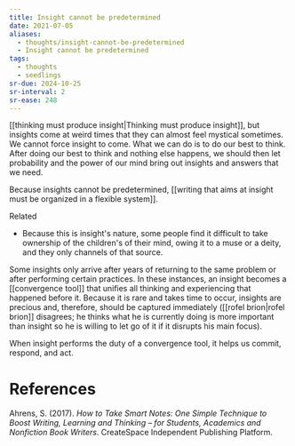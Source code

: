 ```yaml
---
title: Insight cannot be predetermined
date: 2021-07-05
aliases:
  - thoughts/insight-cannot-be-predetermined
  - Insight cannot be predetermined
tags:
  - thoughts
  - seedlings
sr-due: 2024-10-25
sr-interval: 2
sr-ease: 248
---
```

[[thinking must produce insight|Thinking must produce insight]], but insights come at weird times that they can almost feel mystical sometimes. We cannot force insight to come. What we can do is to do our best to think. After doing our best to think and nothing else happens, we should then let probability and the power of our mind bring out insights and answers that we need.

Because insights cannot be predetermined, [[writing that aims at insight must be organized in a flexible system]].

Related
- Because this is insight's nature, some people find it difficult to take ownership of the children's of their mind, owing it to a muse or a deity, and they only channels of that source.

Some insights only arrive after years of returning to the same problem or after performing certain practices. In these instances, an insight becomes a [[convergence tool]] that unifies all thinking and experiencing that happened before it. Because it is rare and takes time to occur, insights are precious and, therefore, should be captured immediately ([[rofel brion|rofel brion]] disagrees; he thinks what he is currently doing is more important than insight so he is willing to let go of it if it disrupts his main focus).

When insight performs the duty of a convergence tool, it helps us commit, respond, and act.

# References

Ahrens, S. (2017). *How to Take Smart Notes: One Simple Technique to Boost Writing, Learning and Thinking – for Students, Academics and Nonfiction Book Writers*. CreateSpace Independent Publishing Platform.


